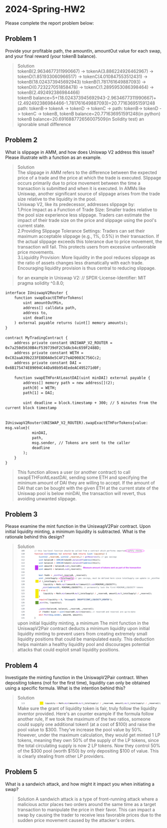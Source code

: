 # 2024-Spring-HW2

Please complete the report problem below:

## Problem 1
Provide your profitable path, the amountIn, amountOut value for each swap, and your final reward (your tokenB balance).
>Solution  
>tokenB(2.9634677311990667) -> tokenA(3.886224926462967) -> tokenD(1.851933060966517) -> tokenC(4.010847553512431) -> tokenB(18.024373945692943) 
tokenB(1.781761649887093) -> tokenD(0.723227051858478) -> tokenC(1.2895953086398464) -> tokenB(2.492492386984466)  
tokenB balance=5+(18.024373945692943-2.9634677311990667)+(2.492492386984466-1.781761649887093)=20.771636951591248  
>path: tokenB-> tokenA -> tokenD -> tokenC -> path: tokenB-> tokenD -> tokenC -> tokenB, tokenB balance=20.771636951591248(in python)  
>tokenB balance=20.691688772656007509(in Solidity test)
an ignorable small difference


## Problem 2
What is slippage in AMM, and how does Uniswap V2 address this issue? Please illustrate with a function as an example.
>Solution  
The slippage in AMM refers to the difference between the expected price of a trade and the price at which the trade is executed. Slippage occurs primarily due to price movement between the time a transaction is submitted and when it is executed. In AMMs like Uniswap, another significant source of slippage arises from the trade size relative to the liquidity in the pool.  
Uniswap V2, like its predecessor, addresses slippage by:  
1.Price Impact as a Function of Trade Size: Smaller trades relative to the pool size experience less slippage. Traders can estimate the impact of their trade size on the price and slippage using the pool's current state.  
2.Providing Slippage Tolerance Settings: Traders can set their maximum acceptable slippage (e.g., 1%, 0.5%) in their transaction. If the actual slippage exceeds this tolerance due to price movement, the transaction will fail. This protects users from excessive unfavorable price movements.  
3.Liquidity Provision: More liquidity in the pool reduces slippage as the ratio of assets changes less dramatically with each trade. Encouraging liquidity provision is thus central to reducing slippage.

>for an example in Uniswap V2:
// SPDX-License-Identifier: MIT
pragma solidity ^0.8.0;

    interface IUniswapV2Router {
        function swapExactETHForTokens(
            uint amountOutMin, 
            address[] calldata path, 
            address to, 
            uint deadline
        ) external payable returns (uint[] memory amounts);
    }

    contract MyTradingContract {
        address private constant UNISWAP_V2_ROUTER = 0x7a250d5630B4cF539739dF2C5dAcb4c659F2488D;
        address private constant WETH = 0xC02aaA39b223FE8D0A0e5C4F27eAD9083C756Cc2;
        address private constant DAI = 0x6B175474E89094C44Da98b954EedeAC495271d0F;

        function swapETHForAtLeastDAI(uint minDAI) external payable {
            address[] memory path = new address[](2);
            path[0] = WETH;
            path[1] = DAI;

            uint deadline = block.timestamp + 300; // 5 minutes from the current block timestamp

            IUniswapV2Router(UNISWAP_V2_ROUTER).swapExactETHForTokens{value: msg.value}(
                minDAI,
                path,
                msg.sender, // Tokens are sent to the caller
                deadline
            );
        }
    }

>This function allows a user (or another contract) to call swapETHForAtLeastDAI, sending some ETH and specifying the minimum amount of DAI they are willing to accept. If the amount of DAI that can be bought with the given ETH at the current state of the Uniswap pool is below minDAI, the transaction will revert, thus avoiding unwanted slippage.


## Problem 3
Please examine the mint function in the UniswapV2Pair contract. Upon initial liquidity minting, a minimum liquidity is subtracted. What is the rationale behind this design?

> Solution
![Explanation of the mint function in UniswapV2Pair contract](./mint_function.webp)
upon initial liquidity minting, a minimum
The mint function in the UniswapV2Pair contract deducts a minimum liquidity upon initial liquidity minting to prevent users from creating extremely small liquidity positions that could be manipulated easily. This deduction helps maintain a healthy liquidity pool and discourages potential attacks that could exploit small liquidity positions.



## Problem 4
Investigate the minting function in the UniswapV2Pair contract. When depositing tokens (not for the first time), liquidity can only be obtained using a specific formula. What is the intention behind this?

> Solution
![img](./liquidity.webp)
Make sure the grant of liquidity token is fair, truly follow the liquidity inventor provided. 
Here's an counter example if the formula follow another rule,
If we took the maximum of the two ratios, someone could supply one additional token1 (at a cost of $100) and raise the pool value to $300. They’ve increase the pool value by 50%. However, under the maximum calculation, they would get minted 1 LP tokens, meaning they own 50% of the supply of the LP tokens, since the total circulating supply is now 2 LP tokens. Now they control 50% of the $300 pool (worth $150) by only depositing $100 of value. This is clearly stealing from other LP providers.



## Problem 5
What is a sandwich attack, and how might it impact you when initiating a swap?

> Solution
A sandwich attack is a type of front-running attack where a malicious actor places two orders around the same time as a target transaction to manipulate the price in their favor. This can impact a swap by causing the trader to receive less favorable prices due to the sudden price movement caused by the attacker's orders.

